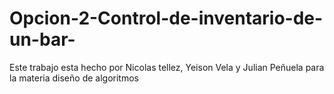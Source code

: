# Opcion-2-Control-de-inventario-de-un-bar-

Este trabajo esta hecho por Nicolas tellez, Yeison Vela y  Julian Peñuela  para la materia diseño de algoritmos 
